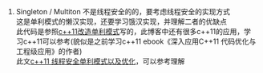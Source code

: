 1. Singleton / Multiton  不是线程安全的的，要考虑线程安全的实现方式
<br>这是单利模式的懒汉实现，还要学习饿汉实现，并理解二者的优缺点
<br>此代码是参照[c++11改造单利模式](https://www.cnblogs.com/qicosmos/p/3145019.html)写的，此博客中还有很多c++11的应用，学习c++11可以参考(貌似是之前学习c++11 ebook《深入应用C++11  代码优化与工程级应用》的作者)
<br>此文[c++11 线程安全单利模式以及优化](https://blog.csdn.net/u011726005/article/details/82356538)，可以参考理解
